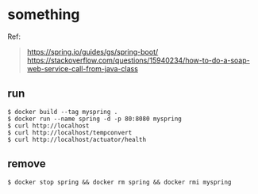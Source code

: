 # something

Ref:
> https://spring.io/guides/gs/spring-boot/
> https://stackoverflow.com/questions/15940234/how-to-do-a-soap-web-service-call-from-java-class

## run

```
$ docker build --tag myspring .
$ docker run --name spring -d -p 80:8080 myspring
$ curl http://localhost
$ curl http://localhost/tempconvert
$ curl http://localhost/actuator/health
```
## remove

```
$ docker stop spring && docker rm spring && docker rmi myspring
```
